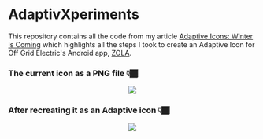 # AdaptivXperiments

This repository contains all the code from my article [Adaptive Icons: Winter is Coming](https://tech.offgrid-electric.com/adaptive-icons-winter-is-coming-%EF%B8%8F-d5e48a70b54b) which highlights all the steps I took to create an Adaptive Icon for Off Grid Electric's Android app, [ZOLA](https://play.google.com/store/apps/details?id=com.offgrid.electric.zola.sales).

### The current icon as a PNG file 👇🏾 
<p align="center">
  <img src="https://cdn-images-1.medium.com/max/1600/1*fIwVWzj6VdSyzQAabUX0NA.png">
</p>

### After recreating it as an Adaptive icon 👇🏾 
<p align="center">
  <img src="https://cdn-images-1.medium.com/max/1600/1*KFr1VavAMM_45Mr9Yshlyw.png">
</p>
